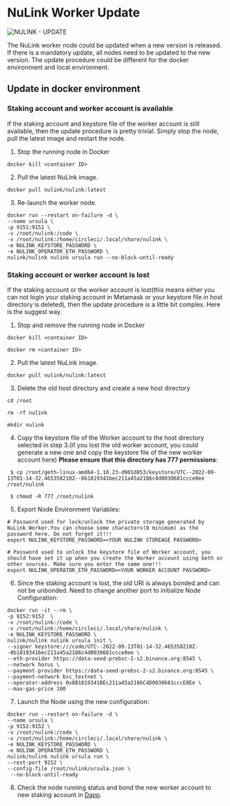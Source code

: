 # NuLink Worker Update

![NULINK - UPDATE](https://user-images.githubusercontent.com/107190154/193439759-3910565f-e794-48a8-9408-36ceab53d9db.gif)

The NuLink worker node could be updated when a new version is released. If there is a mandatory update, all nodes need to be updated to the new version. The update procedure could be different for the docker environment and local environment.

## Update in docker environment

### Staking account and worker account is available

If the staking account and keystore file of the worker account is still available, then the update procedure is pretty trivial. Simply stop the node, pull the latest image and restart the node.

1. Stop the running node in Docker
 ```
docker kill <container ID>
 ```

2. Pull the latest NuLink image.
```
docker pull nulink/nulink:latest
```

3.  Re-launch the worker node.
```
docker run --restart on-failure -d \
--name ursula \
-p 9151:9151 \
-v /root/nulink:/code \
-v /root/nulink:/home/circleci/.local/share/nulink \
-e NULINK_KEYSTORE_PASSWORD \
-e NULINK_OPERATOR_ETH_PASSWORD \
nulink/nulink nulink ursula run --no-block-until-ready
```

### Staking account or worker account is lost

If the staking account or the worker account is lost(this means either you can not login your staking account in Metamask or your keystore file in host directory is deleted), then the update procedure is a little bit complex. Here is the suggest way.

1. Stop and remove the running node in Docker
 ```
docker kill <container ID>

docker rm <container ID>
 ```

2. Pull the latest NuLink image.
```
docker pull nulink/nulink:latest
```

3. Delete the old host directory and create a new host directory 
```
cd /root
    
rm -rf nulink

mkdir nulink
```

4.  Copy the keystore file of the Worker account to the host directory selected in step 3.(if you lost the old worker account, you could generate a new one and copy the keystore file of the new worker account here) **Please ensure that this directory has 777 permissions**:
   ```
    $ cp /root/geth-linux-amd64-1.10.23-d901d853/keystore/UTC--2022-09-13T01-14-32.465358210Z--8b1819341bec211a45a2186c4d0030681ccce0ee /root/nulink

    $ chmod -R 777 /root/nulink
   ```
5.  Export Node Environment Variables: 
```
# Password used for lock/unlock the private storage generated by NuLink Worker.You can choose some characters(8 minimum) as the password here. Do not forget it!!!
export NULINK_KEYSTORE_PASSWORD=<YOUR NULINK STOREAGE PASSWORD>

# Password used to unlock the keystore file of Worker account, you should have set it up when you create the Worker account using Geth or other sources. Make sure you enter the same one!!!
export NULINK_OPERATOR_ETH_PASSWORD=<YOUR WORKER ACCOUNT PASSWORD>
```


6.  Since the staking account is lost, the old URI is always bonded and can not be unbonded. Need to change another port to initialize Node Configuration:   
```
docker run -it --rm \
-p 9152:9152  \
-v /root/nulink:/code \
-v /root/nulink:/home/circleci/.local/share/nulink \
-e NULINK_KEYSTORE_PASSWORD \
nulink/nulink nulink ursula init \
--signer keystore:///code/UTC--2022-09-13T01-14-32.465358210Z--8b1819341bec211a45a2186c4d0030681ccce0ee \
--eth-provider https://data-seed-prebsc-2-s2.binance.org:8545 \
--network horus \
--payment-provider https://data-seed-prebsc-2-s2.binance.org:8545 \
--payment-network bsc_testnet \
--operator-address 0x8B1819341BEc211a45a2186C4D0030681cccE0Ee \
--max-gas-price 100
```

7.   Launch the Node using the new configuration:

```
docker run --restart on-failure -d \
--name ursula \
-p 9152:9152 \
-v /root/nulink:/code \
-v /root/nulink:/home/circleci/.local/share/nulink \
-e NULINK_KEYSTORE_PASSWORD \
-e NULINK_OPERATOR_ETH_PASSWORD \
nulink/nulink nulink ursula run \
--rest-port 9152 \
--config-file /root/nulink/ursula.json \
 --no-block-until-ready
```

8.  Check the node running status and bond the new worker account to new staking account in [Dapp](https://test-staking.nulink.org/).
